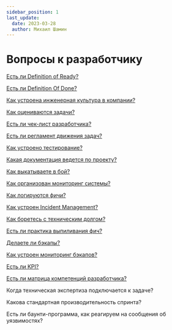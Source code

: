```yaml
---
sidebar_position: 1
last_update:
  date: 2023-03-28
  author: Михаил Шамин
---
```

# Вопросы к разработчику

[Есть ли Definition of Ready?](./dor.md)

[Есть ли Definition Of Done?](./dod.md)

[Как устроена инженерная культура в компании?](./culture.md)

[Как оцениваются задачи?](./estimate.md)

[Есть ли чек-лист разработчика?](./checklist.md)

[Есть ли регламент движения задач?](../po/task-movement.md)

[Как устроено тестирование?](./test.md)

[Какая документация ведется по проекту?](develop/docs/)

[Как выкатываете в бой?](develop/deploy/)

[Как организован мониторинг системы?](./monitoring.md)

[Как логируются фичи?](./logs.md)

[Как устроен Incident Management?](./incident/index.md)

[Как боретесь с техническим долгом?](./technicalDebt.md)

[Есть ли практика выпиливания фич?](./delete.md)

[Делаете ли бэкапы?](./backup.md)

[Как устроен мониторинг бэкапов?](./backupMonitoring.md)

[Есть ли KPI?](./kpi.md)

[Есть ли матрица компетенций разработчика?](./matrix.md)

Когда техническая экспертиза подключается к задаче?

Какова стандартная производительность спринта?

Есть ли баунти-программа, как реагируем на сообщения об уязвимостях?